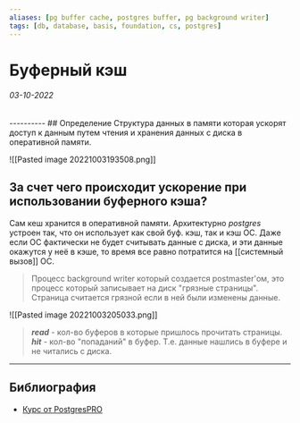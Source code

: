 ```yaml
---
aliases: [pg buffer cache, postgres buffer, pg background writer]
tags: [db, database, basis, foundation, cs, postgres]
---
```

# Буферный кэш
<h6>03-10-2022</h6>
----------
## Определение
Структура данных в памяти которая ускорят доступ к данным путем чтения и хранения данных с диска в оперативной памяти.


![[Pasted image 20221003193508.png]]

## За счет чего происходит ускорение при использовании буферного кэша?
Сам кеш хранится в оперативной памяти. Архитектурно *postgres* устроен так, что он использует как свой буф. кэш, так и кэш ОС.
Даже если ОС фактически не будет считывать данные с диска, и эти данные окажутся у неё в кэше, то время все равно потратится на [[системный вызов]] ОС.


> Процесс background writer который создается postmaster'ом, это процесс который записывает на диск "грязные страницы". Страница считается грязной если в ней были изменены данные.


![[Pasted image 20221003205033.png]]


> ***read*** - кол-во буферов в которые пришлось прочитать страницы.
> ***hit*** - кол-во "попаданий" в буфер. Т.е. данные нашлись в буфере и не читались с диска.

---
## Библиография
- [Курс от PostgresPRO](https://edu.postgrespro.ru/dev1-12/dev1_04_arch_wal_overview.html)
